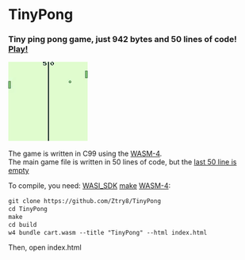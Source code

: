# TinyPong
### Tiny ping pong game, just 942 bytes and 50 lines of code! [Play!](https://wasm4.org/play/tinypong)
![video](https://github.com/Ztry8/TinyPong/blob/main/assets/video.gif)  

The game is written in C99 using the [WASM-4](https://main--wasm4.netlify.app/).  
The main game file is written in 50 lines of code, but the [last 50 line is empty](https://stackoverflow.com/questions/72271/no-newline-at-end-of-file-compiler-warning)

To compile, you need: [WASI_SDK](https://github.com/WebAssembly/wasi-sdk) [make](https://www.gnu.org/software/make/manual/make.html) [WASM-4](https://main--wasm4.netlify.app/docs/getting-started/setup):
```
git clone https://github.com/Ztry8/TinyPong
cd TinyPong
make
cd build
w4 bundle cart.wasm --title "TinyPong" --html index.html
```
Then, open index.html
